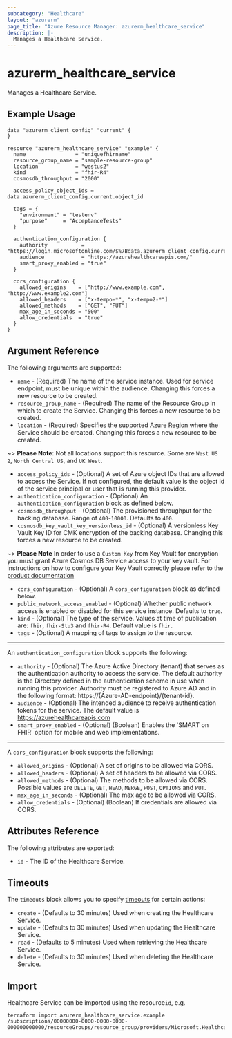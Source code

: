 ```yaml
---
subcategory: "Healthcare"
layout: "azurerm"
page_title: "Azure Resource Manager: azurerm_healthcare_service"
description: |-
  Manages a Healthcare Service.
---
```


# azurerm_healthcare_service

Manages a Healthcare Service.

## Example Usage

```hcl
data "azurerm_client_config" "current" {
}

resource "azurerm_healthcare_service" "example" {
  name                = "uniquefhirname"
  resource_group_name = "sample-resource-group"
  location            = "westus2"
  kind                = "fhir-R4"
  cosmosdb_throughput = "2000"

  access_policy_object_ids = data.azurerm_client_config.current.object_id

  tags = {
    "environment" = "testenv"
    "purpose"     = "AcceptanceTests"
  }

  authentication_configuration {
    authority           = "https://login.microsoftonline.com/$%7Bdata.azurerm_client_config.current.tenant_id%7D"
    audience            = "https://azurehealthcareapis.com/"
    smart_proxy_enabled = "true"
  }

  cors_configuration {
    allowed_origins    = ["http://www.example.com", "http://www.example2.com"]
    allowed_headers    = ["x-tempo-*", "x-tempo2-*"]
    allowed_methods    = ["GET", "PUT"]
    max_age_in_seconds = "500"
    allow_credentials  = "true"
  }
}
```

## Argument Reference

The following arguments are supported:

* `name` - (Required) The name of the service instance. Used for service endpoint, must be unique within the audience. Changing this forces a new resource to be created.
* `resource_group_name` - (Required) The name of the Resource Group in which to create the Service. Changing this forces a new resource to be created.
* `location` - (Required) Specifies the supported Azure Region where the Service should be created. Changing this forces a new resource to be created.

~> **Please Note**: Not all locations support this resource. Some are `West US 2`, `North Central US`, and `UK West`.

* `access_policy_ids` - (Optional) A set of Azure object IDs that are allowed to access the Service. If not configured, the default value is the object id of the service principal or user that is running this provider.
* `authentication_configuration` - (Optional) An `authentication_configuration` block as defined below.
* `cosmosdb_throughput` - (Optional) The provisioned throughput for the backing database. Range of `400`-`10000`. Defaults to `400`.
* `cosmosdb_key_vault_key_versionless_id` - (Optional) A versionless Key Vault Key ID for CMK encryption of the backing database. Changing this forces a new resource to be created.

~> **Please Note** In order to use a `Custom Key` from Key Vault for encryption you must grant Azure Cosmos DB Service access to your key vault. For instructions on how to configure your Key Vault correctly please refer to the [product documentation](https://docs.microsoft.com/azure/cosmos-db/how-to-setup-cmk#add-an-access-policy-to-your-azure-key-vault-instance)

* `cors_configuration` - (Optional) A `cors_configuration` block as defined below.
* `public_network_access_enabled` - (Optional) Whether public network access is enabled or disabled for this service instance. Defaults to `true`.
* `kind` - (Optional) The type of the service. Values at time of publication are: `fhir`, `fhir-Stu3` and `fhir-R4`. Default value is `fhir`.
* `tags` - (Optional) A mapping of tags to assign to the resource.

---
An `authentication_configuration` block supports the following:

* `authority` - (Optional) The Azure Active Directory (tenant) that serves as the authentication authority to access the service. The default authority is the Directory defined in the authentication scheme in use when running this provider.
Authority must be registered to Azure AD and in the following format: https://{Azure-AD-endpoint}/{tenant-id}.
* `audience` - (Optional) The intended audience to receive authentication tokens for the service. The default value is https://azurehealthcareapis.com
* `smart_proxy_enabled` - (Optional) (Boolean) Enables the 'SMART on FHIR' option for mobile and web implementations.

---
A `cors_configuration` block supports the following:

* `allowed_origins` - (Optional) A set of origins to be allowed via CORS.
* `allowed_headers` - (Optional) A set of headers to be allowed via CORS.
* `allowed_methods` - (Optional) The methods to be allowed via CORS. Possible values are `DELETE`, `GET`, `HEAD`, `MERGE`, `POST`, `OPTIONS` and `PUT`.
* `max_age_in_seconds` - (Optional) The max age to be allowed via CORS.
* `allow_credentials` - (Optional) (Boolean) If credentials are allowed via CORS.

## Attributes Reference

The following attributes are exported:

* `id` - The ID of the Healthcare Service.

## Timeouts

The `timeouts` block allows you to specify [timeouts](https://www.terraform.io/language/resources/syntax#operation-timeouts) for certain actions:

* `create` - (Defaults to 30 minutes) Used when creating the Healthcare Service.
* `update` - (Defaults to 30 minutes) Used when updating the Healthcare Service.
* `read` - (Defaults to 5 minutes) Used when retrieving the Healthcare Service.
* `delete` - (Defaults to 30 minutes) Used when deleting the Healthcare Service.

## Import

Healthcare Service can be imported using the resource`id`, e.g.

```shell
terraform import azurerm_healthcare_service.example /subscriptions/00000000-0000-0000-0000-000000000000/resourceGroups/resource_group/providers/Microsoft.HealthcareApis/services/service_name
```
